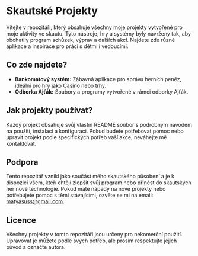 <body>
    <h1>Skautské Projekty</h1>
    <p>
        Vítejte v repozitáři, který obsahuje všechny moje projekty vytvořené pro moje aktivity ve skautu. 
        Tyto nástroje, hry a systémy byly navrženy tak, aby obohatily program schůzek, výprav a dalších akcí.
        Najdete zde různé aplikace a inspirace pro práci s dětmi i vedoucími.
    </p>
    <h2>Co zde najdete?</h2>
    <ul>
        <li><strong>Bankomatový systém:</strong> Zábavná aplikace pro správu herních peněz, ideální pro hry jako Casino nebo trhy.</li>
        <li><strong>Odborka Ajťák:</strong> Soubory a programy vytvořené v rámci odborky Ajťák.</li>
    </ul>
    <h2>Jak projekty používat?</h2>
    <p>
        Každý projekt obsahuje svůj vlastní README soubor s podrobným návodem na použití, instalaci a konfiguraci.
        Pokud budete potřebovat pomoc nebo upravit projekt podle specifických potřeb vaší akce, neváhejte mě kontaktovat.
    </p>
    <h2>Podpora</h2>
    <p>
        Tento repozitář vznikl jako součást mého skautského působení a je k dispozici všem, kteří chtějí zlepšit svůj program nebo přinést do skautských her nové technologie. 
        Pokud máte nápady na nové projekty nebo potřebujete pomoc s těmi stávajícími, ozvěte se mi na email: 
        <a href="mailto:matyasuss@gmail.com">matyasuss@gmail.com</a>.
    </p>
    <h2>Licence</h2>
    <p>
        Všechny projekty v tomto repozitáři jsou určeny pro nekomerční použití. Upravovat je můžete podle svých potřeb, ale prosím respektujte jejich původ a označte autora.
    </p>
</body>

